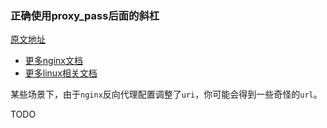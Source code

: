 ### 正确使用proxy_pass后面的斜杠
[原文地址](https://github.com/trimstray/nginx-admins-handbook/blob/master/doc/RULES.md#rationale-66)
- [更多nginx文档](https://weiliang-ms.github.io/nginx/)
- [更多linux相关文档](https://weiliang-ms.github.io/wl-awesome/)

某些场景下，由于`nginx`反向代理配置调整了`uri`，你可能会得到一些奇怪的`url`。

TODO